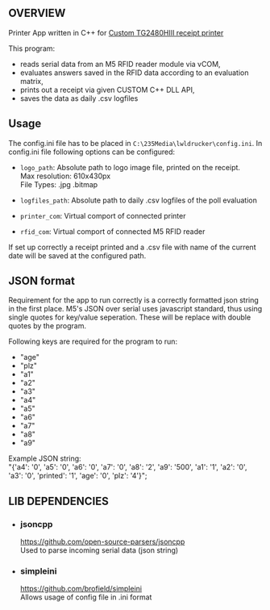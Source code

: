 OVERVIEW
------------

Printer App written in C++ for [Custom TG2480HIII receipt printer](https://www.custom.biz/en_GB/product/hardware/printers/self-service-kiosk-printers/tg2480hiii)

This program: 
* reads serial data from an M5 RFID reader module via vCOM, 
* evaluates answers saved in the RFID data according to an evaluation matrix, 
* prints out a receipt via given CUSTOM C++ DLL API,
* saves the data as daily .csv logfiles

## Usage

The config.ini file has to be placed in ``C:\235Media\lwldrucker\config.ini``.
In config.ini file following options can be configured:
*  ``logo_path``: Absolute path to logo image file, printed on the receipt.  
    Max resolution: 610x430px  
    File Types: .jpg .bitmap

* ``logfiles_path``: Absolute path to daily .csv logfiles of the poll evaluation

* ``printer_com``: Virtual comport of connected printer 
* ``rfid_com``: Virtual comport of connected M5 RFID reader

If set up correctly a receipt printed and a .csv file with name of the current date will be saved at the configured path.  

## JSON format

Requirement for the app to run correctly is a correctly formatted json string in the first place. M5's JSON over serial uses javascript standard, thus using single quotes for key/value seperation. These will be replace with double quotes by the program.

Following keys are required for the program to run:
* "age"
* "plz"
* "a1"
* "a2"
* "a3"
* "a4"
* "a5"
* "a6"
* "a7"
* "a8"
* "a9"

Example JSON string:  
"{'a4': '0', 'a5': '0', 'a6': '0', 'a7': '0', 'a8': '2', 'a9': '500', 'a1': '1', 'a2': '0', 'a3': '0', 'printed': '1', 'age': '0', 'plz': '4'}";


LIB DEPENDENCIES
------------
* ### jsoncpp
    https://github.com/open-source-parsers/jsoncpp  
    Used to parse incoming serial data (json string)

* ### simpleini
    https://github.com/brofield/simpleini  
    Allows usage of config file in .ini format